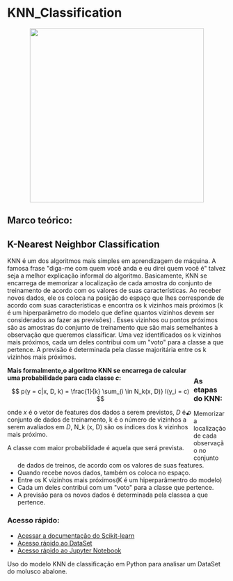 # KNN_Classification

<div align="center">
<img src="https://user-images.githubusercontent.com/97195240/185261921-1814e228-71ff-49d7-a789-b764720da0ab.png" width="400px" />
</div>

<a id="section_knn"></a>

## Marco teórico:

##  K-Nearest Neighbor Classification

KNN é um dos algoritmos mais simples em aprendizagem de máquina. A famosa frase "diga-me com quem você anda e eu direi quem você é" talvez seja a melhor explicação informal do algoritmo. Basicamente, KNN se encarrega de memorizar a localização de cada amostra do conjunto de treinamento de acordo com os valores de suas características. Ao receber novos dados, ele os coloca na posição do espaço que lhes corresponde de acordo com suas características e encontra os k vizinhos mais próximos (k é um hiperparâmetro do modelo que define quantos vizinhos devem ser considerados ao fazer as previsões) . Esses vizinhos ou pontos próximos são as amostras do conjunto de treinamento que são mais semelhantes à observação que queremos classificar. Uma vez identificados os k vizinhos mais próximos, cada um deles contribui com um "voto" para a classe a que pertence. A previsão é determinada pela classe majoritária entre os k vizinhos mais próximos.

<div id="caja9" style="float:left;width: 100%;">
  
  <div style="float:left;width: 85%;"><label><b>Mais formalmente,o algoritmo KNN se encarrega de calcular uma probabilidade para cada classe <i>c</i>:</b>
      
$$ p(y = c|x, D, k) = \frac{1}{k} \sum_{i \in N_k(x, D)} I(y_i = c) $$
      
onde $x$ é o vetor de features dos dados a serem previstos, $D$ é o conjunto de dados de treinamento, k é o número de vizinhos a serem avaliados em $D$, N_k (x, D) são os índices dos k vizinhos mais próximo.
    
A classe com maior probabilidade é aquela que será prevista.
</b><br></label></div>

### As etapas do KNN:

- Memorizar a localização de cada observação no conjunto de dados de treinos, de acordo com os valores de suas features.
- Quando recebe novos dados, também os coloca no espaço.
- Entre os K vizinhos mais próximos(K é um hiperparâmentro do modelo)
- Cada um deles contribui com um "voto" para a classe que pertence.
- A previsão para os novos dados é determinada pela classea a que pertence.

### Acesso rápido:

- [Acessar a documentação do Scikit-learn](https://scikit-learn.org/stable/modules/neighbors.html)
- [Acesso rápido ao DataSet](https://github.com/faustinothiagos/KNN_Classification/tree/main/DataSet) 
- [Acesso rápido ao Jupyter Notebook](https://github.com/faustinothiagos/KNN_Classification/tree/main/Code)
    
Uso do modelo KNN de classificação em Python para analisar um DataSet do molusco abalone.
